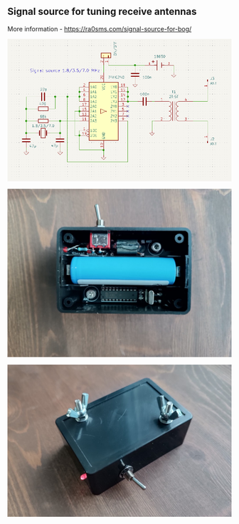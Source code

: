 ## Signal source for tuning receive antennas

More information - https://ra0sms.com/signal-source-for-bog/

![signal_source_schema](KiCad/signal_source/signal_source_schema.png)



![1](pics/1.jpg)

![1](pics/2.jpg)





